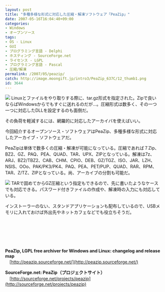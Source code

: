 ```yaml
---
layout: post
title: "多種多様な形式に対応した圧縮・解凍ソフトウェア「PeaZip」"
date: 2007-05-16T16:04:40+09:00
categories:
- Windows
- オープンソース
tags: 
- OS - Linux
- GUI
- プログラミング言語 - Delphi
- ホスティング - SourceForge.net
- ライセンス - LGPL
- プログラミング言語 - Pascal
- 圧縮/解凍
permalink: /2007/05/peazip/
catch: http://image.moongift.jp/intro3/PeaZip_637C/12_thumb1.png
id: 3644
---
```

[![](http://image.moongift.jp/intro3/PeaZip_637C/13_thumb1.png)](http://image.moongift.jp/intro3/PeaZip_637C/133.png) Linuxとファイルをやり取りする際に、tar.gz形式を指定された。Zipで良いならばWindowsからでもすぐに送れるのだが…。圧縮形式は数多く、その一つ一つに対応したDLLを設定するのも面倒だ。

 

その負荷を軽減するには、網羅的に対応したアーカイバを使えばいい。

 

今回紹介するオープンソース・ソフトウェアはPeaZip、多種多様な形式に対応したアーカイブ・ソフトウェアだ。

 <!--more--> 

PeaZipは単体で数多くの圧縮・解凍が可能になっている。圧縮であれば７Zip、BZ2、GZ、PAQ、PEA、QUAD、TAR、UPX、ZIPとなっている。解凍は7z、ARJ、BZ2/TBZ2、CAB、CHM、CPIO、DEB、GZ/TGZ、ISO、JAR、LZH、NSIS、OOo、PAK/PK3/PK4、PAQ、PEA、PET/PUP、QUAD、RAR、RPM、TAR、Z/TZ、ZIPとなっている。尚、アーカイブの分割も可能だ。

 

[![](http://image.moongift.jp/intro3/PeaZip_637C/12_thumb1.png)](http://image.moongift.jp/intro3/PeaZip_637C/123.png) TARで固めてからGZ圧縮という指定もできるので、先に書いたようなケースでも対応できる。パスワード付きファイルの作成や、解凍時の入力にも対応している。

 

インストーラーのない、スタンドアプリケーションも配布しているので、USBメモリに入れておけば外出先やネットカフェなどでも役立ちそうだ。

 

&nbsp;

 

&nbsp;

 

&nbsp;

 

**PeaZip, LGPL free archiver for Windows and Linux: changelog and release map**  
　[http://peazip.sourceforge.net/](http://peazip.sourceforge.net/)

**SourceForge.net: PeaZip（プロジェクトサイト）**  
　[http://sourceforge.net/projects/peazip](http://sourceforge.net/projects/peazip)

